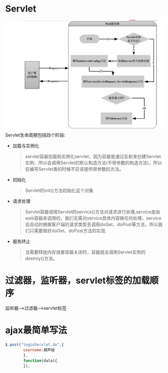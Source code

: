# Servlet

![](https://raw.githubusercontent.com/Bihanghang/JavaWebNotes/master/notes/img/servlet生命周期.PNG)
Servlet生命周期包括四个阶段:
* 加载与实例化
  > servlet容器加载和实例化servlet，因为容器是通过反射来创建Servlet实例，所以会调用Servlet的默认构造方法(不带参数的构造方法)，所以在编写Servlet类的时候不应该提供带参数的方法。
* 初始化
  > Servlet的init()方法初始化这个对象
* 请求处理
  > Servlet容器调用Servlet的service()方法对请求进行处理,service是由web容器来调用的，我们无需对service具体内容做任何处理，service会自动的根据客户端的请求类型去调用doGet、doPost等方法，所以我们只需要做好doGet、doPost方法的实现.
* 服务终止
  > 当需要释放内存或者容器关闭时，容器就会调用Servlet实例的destroy()方法。

# 过滤器，监听器，servlet标签的加载顺序

监听器-->过滤器-->servlet标签

# ajax最简单写法

```javascript
$.post("loginServlet.do",{
        username:葫芦娃
        },
        function(data){
        });
```